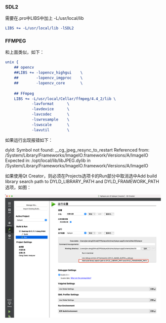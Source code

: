 ### SDL2

需要在.pro中LIBS中加上 -L/usr/local/lib

```cmake
LIBS += -L/usr/local/lib -lSDL2
```



### FFMPEG

和上面类似，如下：

```cmake
unix {
    ## opencv
    ##LIBS += -lopencv_highgui    \
    ##        -lopencv_imgproc    \
    ##        -lopencv_core       \

    ## FFmpeg
    LIBS += -L/usr/local/Cellar/ffmpeg/4.4_2/lib \
            -lavformat      \
            -lavdevice      \
            -lavcodec       \
            -lswresample    \
            -lswscale       \
            -lavutil        \
```



如果运行出现报错如下：

dyld: Symbol not found: __cg_jpeg_resync_to_restart
 Referenced from:
/System/Library/Frameworks/ImageIO.framework/Versions/A/ImageIO
 Expected in: /opt/local/lib/libJPEG.dylib
in /System/Library/Frameworks/ImageIO.framework/Versions/A/ImageIO

如果使用Qt Creator，则必须在Projects选项卡的Run部分中取消选中Add build library search path to DYLD_LIBRARY_PATH and DYLD_FRAMEWORK_PATH选项，如图：

![image-20220104182953821](.asserts/image-20220104182953821.png)
